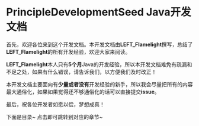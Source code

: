 # PrincipleDevelopmentSeed Java开发文档

首先，欢迎各位来到这个开发文档。本开发文档由**LEFT_Flamelight**撰写，总结了**LEFT_Flamelight**的所有开发经验，欢迎大家来阅读。

**LEFT_Flamelight**本人只有**5个月**Java的开发经验，所以本开发文档难免有疏漏和不足之处，如果有什么错误，请告诉我们，以方便我们及时改正！

本开发文档主要面向有**少量或者没有**开发经验的新手，所以我会尽量把所有的内容最大通俗化，如果如果觉得还不够通俗化的话可以直接提交**issue**。

最后，祝各位开发者如愿以偿，梦想成真！

下面是目录~ 点击即可跳转到对应的章节~
